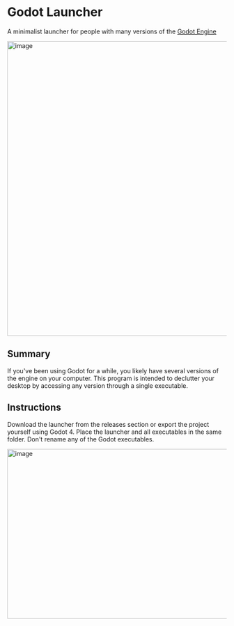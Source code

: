 # Godot Launcher

A minimalist launcher for people with many versions of the [Godot Engine](https://godotengine.org)

<img width="1153" height="677" alt="image" src="https://github.com/user-attachments/assets/2f5165a1-312f-4dd7-ba1f-454e96e64149" />

## Summary

If you've been using Godot for a while, you likely have several versions of the engine on your computer. This program is intended to declutter your desktop by accessing any version through a single executable.

## Instructions

Download the launcher from the releases section or export the project yourself using Godot 4.
Place the launcher and all executables in the same folder. Don't rename any of the Godot executables.

<img width="699" height="390" alt="image" src="https://github.com/user-attachments/assets/5defba8d-cffe-4549-a847-02ab18253f33" />
